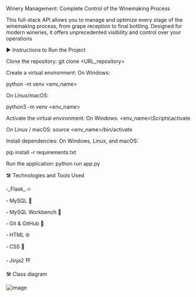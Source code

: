 Winery Management: Complete Control of the Winemaking Process

This full-stack API allows you to manage and optimize every stage of the winemaking process, from grape reception to final bottling. Designed for modern wineries, it offers unprecedented visibility and control over your operations

▶️ Instructions to Run the Project

Clone the repository:
git clone <URL_repository>

Create a virtual environment:
On Windows:

python -m venv <env_name>

On Linux/macOS:

python3 -m venv <env_name>

Activate the virtual environment:
On Windows:
<env_name>\Scripts\activate

On Linux / macOS:
source <env_name>/bin/activate

Install dependencies:
On Windows, Linux, and macOS:

pip install -r requirements.txt

Run the application:
python run app.py


🛠️ Technologies and Tools Used

▫️_Flask_ 🔥

▫️ MySQL 🐬

▫️ MySQL Workbench 🧰

▫️ Git & GitHub 🔧

▫️ HTML 🌐

▫️ CSS 🎨

▫️ Jinja2 ⛩️

 🛠️ Class diagram

 ![image](https://github.com/user-attachments/assets/e3956432-bcd9-41c9-a074-6185ef7da698)
